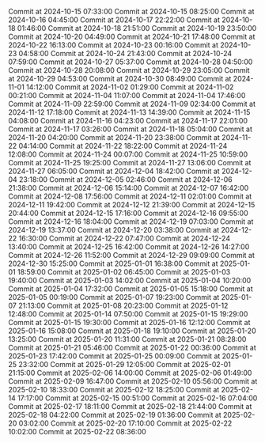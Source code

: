 Commit at 2024-10-15 07:33:00
Commit at 2024-10-15 08:25:00
Commit at 2024-10-16 04:45:00
Commit at 2024-10-17 22:22:00
Commit at 2024-10-18 01:46:00
Commit at 2024-10-18 21:51:00
Commit at 2024-10-19 23:50:00
Commit at 2024-10-20 04:49:00
Commit at 2024-10-21 17:48:00
Commit at 2024-10-22 16:13:00
Commit at 2024-10-23 00:16:00
Commit at 2024-10-23 04:58:00
Commit at 2024-10-24 21:43:00
Commit at 2024-10-24 07:59:00
Commit at 2024-10-27 05:37:00
Commit at 2024-10-28 04:50:00
Commit at 2024-10-28 20:08:00
Commit at 2024-10-29 23:05:00
Commit at 2024-10-29 04:53:00
Commit at 2024-10-30 08:49:00
Commit at 2024-11-01 14:12:00
Commit at 2024-11-02 01:29:00
Commit at 2024-11-02 00:21:00
Commit at 2024-11-04 11:07:00
Commit at 2024-11-04 17:46:00
Commit at 2024-11-09 22:59:00
Commit at 2024-11-09 02:34:00
Commit at 2024-11-12 17:18:00
Commit at 2024-11-13 14:39:00
Commit at 2024-11-15 04:08:00
Commit at 2024-11-16 04:23:00
Commit at 2024-11-17 22:01:00
Commit at 2024-11-17 03:26:00
Commit at 2024-11-18 05:04:00
Commit at 2024-11-20 04:20:00
Commit at 2024-11-20 23:38:00
Commit at 2024-11-22 04:14:00
Commit at 2024-11-22 18:22:00
Commit at 2024-11-24 12:08:00
Commit at 2024-11-24 00:07:00
Commit at 2024-11-25 10:59:00
Commit at 2024-11-25 19:25:00
Commit at 2024-11-27 13:06:00
Commit at 2024-11-27 06:05:00
Commit at 2024-12-04 18:42:00
Commit at 2024-12-04 23:18:00
Commit at 2024-12-05 02:46:00
Commit at 2024-12-06 21:38:00
Commit at 2024-12-06 15:14:00
Commit at 2024-12-07 16:42:00
Commit at 2024-12-08 17:56:00
Commit at 2024-12-11 02:01:00
Commit at 2024-12-11 19:42:00
Commit at 2024-12-12 21:39:00
Commit at 2024-12-15 20:44:00
Commit at 2024-12-15 17:16:00
Commit at 2024-12-16 09:55:00
Commit at 2024-12-16 18:04:00
Commit at 2024-12-19 07:03:00
Commit at 2024-12-19 13:37:00
Commit at 2024-12-20 03:38:00
Commit at 2024-12-22 16:30:00
Commit at 2024-12-22 07:47:00
Commit at 2024-12-24 13:40:00
Commit at 2024-12-25 16:42:00
Commit at 2024-12-26 14:27:00
Commit at 2024-12-26 11:52:00
Commit at 2024-12-29 09:09:00
Commit at 2024-12-30 15:25:00
Commit at 2025-01-01 16:38:00
Commit at 2025-01-01 18:59:00
Commit at 2025-01-02 06:45:00
Commit at 2025-01-03 19:40:00
Commit at 2025-01-03 14:02:00
Commit at 2025-01-04 10:20:00
Commit at 2025-01-04 17:32:00
Commit at 2025-01-05 15:18:00
Commit at 2025-01-05 00:19:00
Commit at 2025-01-07 19:23:00
Commit at 2025-01-07 21:13:00
Commit at 2025-01-08 20:23:00
Commit at 2025-01-12 12:48:00
Commit at 2025-01-14 07:50:00
Commit at 2025-01-15 19:29:00
Commit at 2025-01-15 19:30:00
Commit at 2025-01-16 12:12:00
Commit at 2025-01-16 15:08:00
Commit at 2025-01-18 19:10:00
Commit at 2025-01-20 13:25:00
Commit at 2025-01-20 11:31:00
Commit at 2025-01-21 08:28:00
Commit at 2025-01-21 05:46:00
Commit at 2025-01-22 00:36:00
Commit at 2025-01-23 17:42:00
Commit at 2025-01-25 00:09:00
Commit at 2025-01-25 23:32:00
Commit at 2025-01-29 12:05:00
Commit at 2025-02-01 21:15:00
Commit at 2025-02-06 14:00:00
Commit at 2025-02-06 01:49:00
Commit at 2025-02-09 16:47:00
Commit at 2025-02-10 05:56:00
Commit at 2025-02-10 18:33:00
Commit at 2025-02-12 18:25:00
Commit at 2025-02-14 17:17:00
Commit at 2025-02-15 00:51:00
Commit at 2025-02-16 07:04:00
Commit at 2025-02-17 18:11:00
Commit at 2025-02-18 21:44:00
Commit at 2025-02-18 04:22:00
Commit at 2025-02-19 01:36:00
Commit at 2025-02-20 03:02:00
Commit at 2025-02-20 17:10:00
Commit at 2025-02-22 10:02:00
Commit at 2025-02-22 08:36:00
